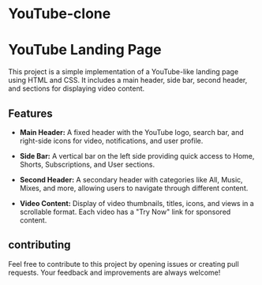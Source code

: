 # YouTube-clone
# YouTube Landing Page

This project is a simple implementation of a YouTube-like landing page using HTML and CSS. It includes a main header, side bar, second header, and sections for displaying video content.

## Features

- **Main Header:** A fixed header with the YouTube logo, search bar, and right-side icons for video, notifications, and user profile.

- **Side Bar:** A vertical bar on the left side providing quick access to Home, Shorts, Subscriptions, and User sections.

- **Second Header:** A secondary header with categories like All, Music, Mixes, and more, allowing users to navigate through different content.

- **Video Content:** Display of video thumbnails, titles, icons, and views in a scrollable format. Each video has a "Try Now" link for sponsored content.
## contributing
Feel free to contribute to this project by opening issues or creating pull requests. Your feedback and improvements are always welcome!
